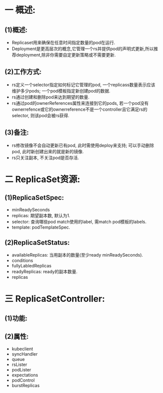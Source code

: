 # 一 概述:
## (1)概述:
- Replicaset用来确保在任意时间指定数量的pod在运行.
- Deployment是更高层次的概念,它管理一个rs并提供pod的声明式更新,所以推荐deployment,除非你需要自定更新策略或不需要更新.

## (2)工作方式:
- rs定义一个selector指定如何标记它管理的pod, 一个replicass数量表示应该维护多少pods; 一个pod模板指定新创建pod的数据.
- rs通过创建和删除pod来达到期望的数量.
- rs通过pod的ownerReferences属性来连接到它的pods, 若一个pod没有ownerrefence或它的ownerreference不是一个controller且它满足rs的selector, 则该pod会被rs获得.

## (3)备注:
- rs修改镜像不会自动更新已有pod, 此时需使用deploy来支持; 可以手动删除pod, 此时新创建出来的就是新的镜像.
- rs只关注副本, 不关注pod是否存活.

# 二 ReplicaSet资源:
## (1)ReplicaSetSpec:
- minReadySeconds
- replicas: 期望副本数, 默认为1.
- selector: 查询哪些pod match使用的label, 需match pod模板的labels.
- template: podTemplateSpec.

## (2)ReplicaSetStatus:
- availableReplicas: 当用副本的数量(至少ready minReadySeconds).
- conditions
- fullyLabledReplicas
- readyReplicas: ready的副本数量.
- replicas


# 三 ReplicaSetController:
## (1)功能:

## (2)属性:
- kubeclient
- syncHandler
- queue
- rsLister
- podLister
- expectations
- podControl
- burstReplicas
